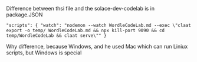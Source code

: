 Difference between thsi file and the solace-dev-codelab is in package.JSON

`"scripts": {
  "watch": "nodemon --watch WordleCodeLab.md --exec \"claat export -o temp/ WordleCodeLab.md && npx kill-port 9090 && cd temp/WordleCodeLab && claat serve\""
  }`

Why difference, because Windows, and he used Mac which can run Liniux scripts, but Windows is special
